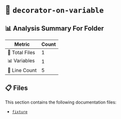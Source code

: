 # 📁 `decorator-on-variable`

## 📊 Analysis Summary For Folder

| Metric | Count |
|--------|-------|
| 📁 Total Files | 1 |
| 📊 Variables | 1 |
| 🔢 Line Count | 5 |


## 📋 Files

This section contains the following documentation files:

- [`fixture`](./fixture.md)